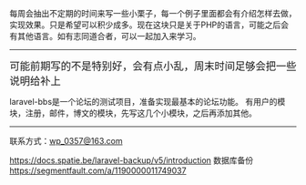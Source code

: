 <p>每周会抽出不定期的时间来写一些小栗子，每一个例子里面都会有介绍怎样去做，实现效果。只是希望可以积少成多。现在这块只是关于PHP的语言，可能之后会有其他语言。如有志同道合者，可以一起加入来学习。</p>

----------

<font size=4 >可能前期写的不是特别好，会有点小乱，周末时间足够会把一些说明给补上</font>

laravel-bbs是一个论坛的测试项目，准备实现最基本的论坛功能。
有用户的模块，注册，邮件，博文的模块，先写这几个小模块，之后再添加其他。





---------

联系方式：wp_0357@163.com




https://docs.spatie.be/laravel-backup/v5/introduction 数据库备份
https://segmentfault.com/a/1190000011749037 